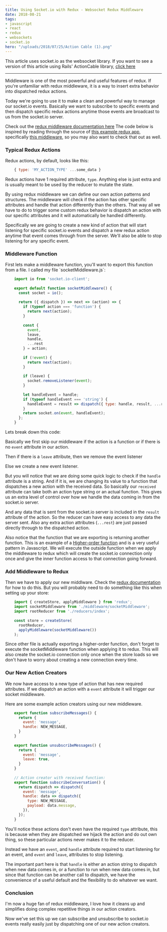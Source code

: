```yaml
---
title: Using Socket.io with Redux - Websocket Redux Middleware
date: 2018-08-21
tags:
- javascript
- react
- redux
- websockets
- socket.io
hero: "/uploads/2018/07/25/Action Cable (1).png"
---
```

This article uses socket.io as the websocket library. If you want to see a version of this article using Rails' ActionCable library, [click here](/posts/making-redux-middleware-for-websockets "/posts/making-redux-middleware-for-websockets")

***

Middleware is one of the most powerful and useful features of redux. If you're unfamiliar with redux middleware, it is a way to insert extra behavior into dispatched redux actions.

Today we're going to use it to make a clean and powerful way to manage our socket.io events. Basically we want to subscribe to specific events and then dispatch specific redux actions anytime those events are broadcast to us from the socket.io server.

Check out the [redux middleware documentation here](https://redux.js.org/advanced/middleware "https://redux.js.org/advanced/middleware") The code below is inspired by reading through the source of [this example redux app](https://github.com/erikras/react-redux-universal-hot-example "https://github.com/erikras/react-redux-universal-hot-example"), specifically [this middleware](https://github.com/erikras/react-redux-universal-hot-example/blob/master/src/redux/middleware/clientMiddleware.js "https://github.com/erikras/react-redux-universal-hot-example/blob/master/src/redux/middleware/clientMiddleware.js"), so you may also want to check that out as well.

### Typical Redux Actions

Redux actions, by default, looks like this:

```js
    { type: 'MY_ACTION_TYPE' ...some_data }
```

Redux actions have 1 required attribute, `type`. Anything else is just extra and is usually meant to be used by the reducer to mutate the state.

By using redux middleware we can define our own action patterns and structures. The middleware will check if the action has other specific attributes and handle that action differently than the others. That way all we have to do to trigger some custom redux behavior is dispatch an action with our specific attributes and it will automatically be handled differently.

Specifically we are going to create a new kind of action that will start listening for specific socket.io events and dispatch a new redux action anytime that event comes through from the server. We'll also be able to stop listening for any specific event.

### Middleware Function

First lets make a middleware function, you'll want to export this function from a file. I called my file \`socketMiddleware.js\`:

```js
    import io from 'socket.io-client';
    
    export default function socketMiddleware() {
      const socket = io();
    
      return ({ dispatch }) => next => (action) => {
        if (typeof action === 'function') {
          return next(action);
        }
    
        const {
          event,
          leave,
          handle,
          ...rest
        } = action;
    
        if (!event) {
          return next(action);
        }
    
        if (leave) {
          socket.removeListener(event);
        }
    
        let handleEvent = handle;
        if (typeof handleEvent === 'string') {
          handleEvent = result => dispatch({ type: handle, result, ...rest });
        }
        return socket.on(event, handleEvent);
      };
    }
```

Lets break down this code:

Basically we first skip our middleware if the action is a function or if there is no `event` attribute in our action.

Then if there is a `leave` attribute, then we remove the event listener

Else we create a new event listener.

But you will notice that we are doing some quick logic to check if the `handle` attribute is a string. And if it is, we are changing its value to a function that dispatches a new action with the received data. So basically our `received` attribute can take both an action type string or an actual function. This gives us an extra level of control over how we handle the data coming in from the socket.io server.

And any data that is sent from the socket.io server is included in the `result` attribute of the action. So the reducer can have easy access to any data the server sent. Also any extra action attributes (`...rest`) are just passed directly through to the dispatched action.

Also notice that the function that we are exporting is returning another function. This is an example of a [Higher-order function](https://en.wikipedia.org/wiki/Higher-order_function "https://en.wikipedia.org/wiki/Higher-order_function") and is a very useful pattern in Javascript. We will execute the outside function when we apply the middleware to redux which will create the socket.io connection only once and give the inner function access to that connection going forward.

### Add Middleware to Redux

Then we have to apply our new middlware. Check the [redux documentation](https://redux.js.org/advanced/middleware#attempt-6-naively-applying-the-middleware "https://redux.js.org/advanced/middleware#attempt-6-naively-applying-the-middleware") for how to do this. But you will probably need to do something like this when setting up your store:

```js
    import { createStore, applyMiddleware } from 'redux';
    import socketMiddleware from './middleware/socketMiddleware';
    import rootReducer from './reducers/index';
    
    const store = createStore(
      rootReducer,
      applyMiddleware(socketMiddleware())
    );
```

Since other file is actually exporting a higher-order function, don't forget to execute the socketMiddleware function when applying it to redux. This will also create the socket.io connection only once when the store loads so we don't have to worry about creating a new connection every time.

### Our New Action Creators

We now have access to a new type of action that has new required attributes. If we dispatch an action with a `event` attribute it will trigger our socket middleware.

Here are some example action creators using our new middleware.

```js
    export function subscribeMessages() {
      return {
        event: 'message',
        handle: NEW_MESSAGE,
      }
    }
    
    export function unsubscribeMessages() {
      return {
        event: 'message',
        leave: true,
      }
    }
    
    // Action creator with received function:
    export function subscribeConversation() {
      return dispatch => dispatch({
        event: 'message',
        handle: data => dispatch({
          type: NEW_MESSAGE,
          payload: data.message,
        }),
      });
    }
```

You'll notice these actions don't even have the required `type` attribute, this is because when they are dispatched we hijack the action and do out own thing, so these particular actions never makes it to the reducer.

Instead we have an `event`, and `handle` attribute required to start listening for an event, and `event` and `leave`, attributes to stop listening.

The important part here is that `handle` is either an action string to dispatch when new data comes in, or a function to run when new data comes in, but since that function can be another call to dispatch, we have the convenience of a useful default and the flexibility to do whatever we want.

### Conclusion

I'm now a huge fan of redux middleware, I love how it cleans up and simplifies doing complex repetitive things in our action creators.

Now we've set this up we can subscribe and unsubscribe to socket.io events really easily just by dispatching one of our new action creators.